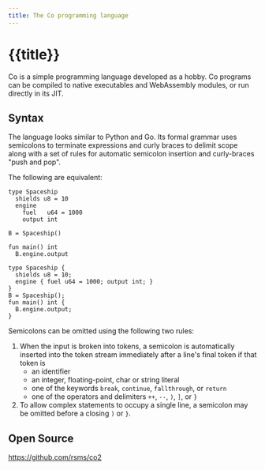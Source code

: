 ```yaml
---
title: The Co programming language
---
```


# {{title}}

Co is a simple programming language developed as a hobby.
Co programs can be compiled to native executables and WebAssembly modules,
or run directly in its JIT.


## Syntax

The language looks similar to Python and Go.
Its formal grammar uses semicolons to terminate expressions and curly braces
to delimit scope along with a set of rules for automatic semicolon insertion
and curly-braces "push and pop".

The following are equivalent:

```co
type Spaceship
  shields u8 = 10
  engine
    fuel   u64 = 1000
    output int

B = Spaceship()

fun main() int
  B.engine.output
```

```co
type Spaceship {
  shields u8 = 10;
  engine { fuel u64 = 1000; output int; }
}
B = Spaceship();
fun main() int {
  B.engine.output;
}
```

Semicolons can be omitted using the following two rules:

1. When the input is broken into tokens, a semicolon is automatically inserted
   into the token stream immediately after a line's final token if that token is
    - an identifier
    - an integer, floating-point, char or string literal
    - one of the keywords `break`, `continue`, `fallthrough`, or `return`
    - one of the operators and delimiters `++`, `--`, `)`, `]`, or `}`
2. To allow complex statements to occupy a single line, a semicolon may be
   omitted before a closing `)` or `}`.

## Open Source

<https://github.com/rsms/co2>
